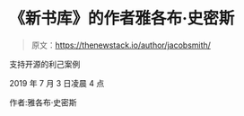 # 《新书库》的作者雅各布·史密斯

> 原文：<https://thenewstack.io/author/jacobsmith/>

支持开源的利己案例

2019 年 7 月 3 日凌晨 4 点

作者:雅各布·史密斯